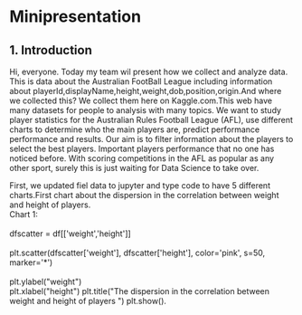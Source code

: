 # Minipresentation 
<html>
<body>
<h2>1. Introduction</h2>
<p>Hi, everyone. Today my team wil present how we collect and analyze data.
This is data about the Australian FootBall League including information about playerId,displayName,height,weight,dob,position,origin.And where we collected this? We collect them here on Kaggle.com.This web have many datasets for people to analysis with many topics. We want to study player statistics for the Australian Rules Football League (AFL), use different charts to determine who the main players are, predict performance performance and results. Our aim is to filter information about the players to select the best players. Important players performance that no one has noticed before. With scoring competitions in the AFL as popular as any other sport, surely this is just waiting for Data Science to take over.</p>
<p>
First, we updated fiel data to jupyter and type code to have 5 different charts.First chart about the dispersion in the correlation between weight and height of players.
<br>Chart 1:</br>
<br>dfscatter = df[['weight','height']]</br>
<br>plt.scatter(dfscatter['weight'], dfscatter['height'], color='pink', s=50, marker='*')</br>
<br>plt.ylabel("weight")</br>
plt.xlabel("height")
plt.title("The dispersion in the correlation between weight and height of players ")
plt.show().</br></p>
</body>
</html>

